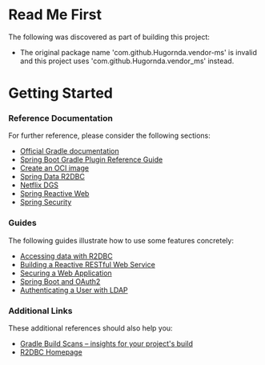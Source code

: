 # Read Me First
The following was discovered as part of building this project:

* The original package name 'com.github.Hugornda.vendor-ms' is invalid and this project uses 'com.github.Hugornda.vendor_ms' instead.

# Getting Started

### Reference Documentation
For further reference, please consider the following sections:

* [Official Gradle documentation](https://docs.gradle.org)
* [Spring Boot Gradle Plugin Reference Guide](https://docs.spring.io/spring-boot/3.3.3/gradle-plugin)
* [Create an OCI image](https://docs.spring.io/spring-boot/3.3.3/gradle-plugin/packaging-oci-image.html)
* [Spring Data R2DBC](https://docs.spring.io/spring-boot/docs/3.3.3/reference/htmlsingle/index.html#data.sql.r2dbc)
* [Netflix DGS](https://netflix.github.io/dgs/)
* [Spring Reactive Web](https://docs.spring.io/spring-boot/docs/3.3.3/reference/htmlsingle/index.html#web.reactive)
* [Spring Security](https://docs.spring.io/spring-boot/docs/3.3.3/reference/htmlsingle/index.html#web.security)

### Guides
The following guides illustrate how to use some features concretely:

* [Accessing data with R2DBC](https://spring.io/guides/gs/accessing-data-r2dbc/)
* [Building a Reactive RESTful Web Service](https://spring.io/guides/gs/reactive-rest-service/)
* [Securing a Web Application](https://spring.io/guides/gs/securing-web/)
* [Spring Boot and OAuth2](https://spring.io/guides/tutorials/spring-boot-oauth2/)
* [Authenticating a User with LDAP](https://spring.io/guides/gs/authenticating-ldap/)

### Additional Links
These additional references should also help you:

* [Gradle Build Scans – insights for your project's build](https://scans.gradle.com#gradle)
* [R2DBC Homepage](https://r2dbc.io)

